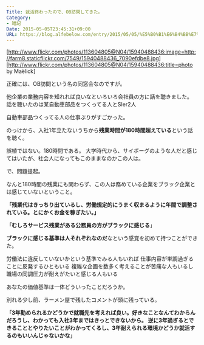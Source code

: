 ```yaml
---
Title: 就活終わったので、OB訪問してきた。
Category:
- 雑記
Date: 2015-05-05T23:45:31+09:00
URL: https://blog.alfebelow.com/entry/2015/05/05/%E5%B0%B1%E6%B4%BB%E7%B5%82%E3%82%8F%E3%81%A3%E3%81%9F%E3%81%AE%E3%81%A7%E3%80%81OB%E8%A8%AA%E5%95%8F%E3%81%97%E3%81%A6%E3%81%8D%E3%81%9F%E3%80%82
---
```



[http://www.flickr.com/photos/113604805@N04/15940488436:image=http://farm8.staticflickr.com/7549/15940488436_7090efdbe8.jpg]
[http://www.flickr.com/photos/113604805@N04/15940488436:title=photo by Maëlick]


正確には、OB訪問という名の同窓会なのですが。

他企業の業務内容を知れれば良いなといろいろ会社員の方に話を聴きました。
話を聴いたのは某自動車部品をつくってる人とSIer2人

自動車部品つくってる人の仕事ぶりがすごかった。

のっけから、入社1年立たないうちから<b>残業時間が180時間超えている</b>という話を聴く。

誤植ではない。180時間である。
大学時代から、サイボーグのような人だと感じてはいたが、社会人になってもこのままなのかこの人は。

で、問題提起。

なんと180時間の残業にも関わらず、この人は務めている企業をブラック企業とは感じていないということ。

<b>「残業代はきっちり出ているし、労働規定的にうまく収まるように年間で調整されている。とにかくお金を稼ぎたい。」

「むしろサービス残業がある公務員の方がブラックに感じる</b>」


<b>ブラックに感じる基準は人それぞれなのだ</b>なという感覚を初めて持つことができた。

労働法に違反していないかという基準でみる人もいれば
仕事内容が単調過ぎることに反発するひともいる
複雑な企画を数多く考えることが苦痛な人もいるし
職場の同調圧力が耐えがたいと感じる人もいる

あなたの価値基準は一体どういったことだろうか。


別れる少し前、ラーメン屋で残したコメントが頭に残っている。

<b>
「3年勤められるかどうかで就職先を考えれば良い。好きなことなんてわからんだろうし、わかっても入社3年まではきっとできないから。
逆に3年過ぎるとできることとやりたいことがわかってくるし、3年耐えられる環境かどうか就活するのもいいんじゃないかな」</b>

